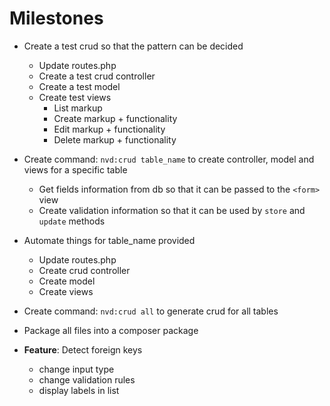 # Milestones

- Create a test crud so that the pattern can be decided
    - Update routes.php
    - Create a test crud controller 
    - Create a test model
    - Create test views
        - List markup
        - Create markup + functionality
        - Edit markup + functionality
        - Delete markup + functionality

- Create command: `nvd:crud table_name` to create controller, model and views for a specific table
    - Get fields information from db so that it can be passed to the `<form>` view
    - Create validation information so that it can be used by `store` and `update` methods

- Automate things for table_name provided
    - Update routes.php
    - Create crud controller 
    - Create model
    - Create views

- Create command: `nvd:crud all` to generate crud for all tables

- Package all files into a composer package

- **Feature**: Detect foreign keys
    - change input type
    - change validation rules
    - display labels in list
